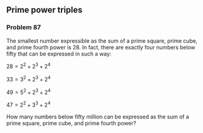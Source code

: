 ﻿## Prime power triples
### Problem 87

The smallest number expressible as the sum of a prime square, prime cube, and prime fourth power is 28. In fact, there are exactly four numbers below fifty that can be expressed in such a way:

$28 = 2^2 + 2^3 + 2^4$

$33 = 3^2 + 2^3 + 2^4$

$49 = 5^2 + 2^3 + 2^4$

$47 = 2^2 + 3^3 + 2^4$

How many numbers below fifty million can be expressed as the sum of a prime square, prime cube, and prime fourth power?
